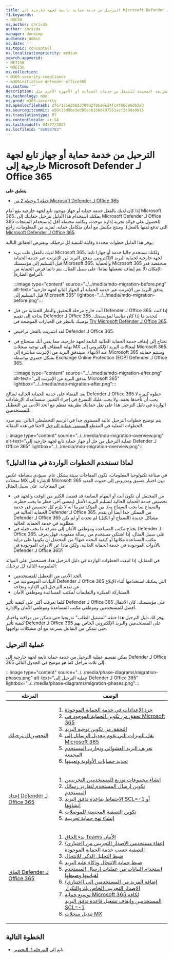 ```yaml
---
title: الترحيل من خدمة حماية تابعة لجهة خارجية إلى Microsoft Defender لـ Office 365
f1.keywords:
- NOCSH
ms.author: chrisda
author: chrisda
manager: dansimp
audience: Admin
ms.date: ''
ms.topic: conceptual
ms.localizationpriority: medium
search.appverid:
- MET150
- MOE150
ms.collection:
- M365-security-compliance
- m365initiative-defender-office365
ms.custom: ''
description: تعرف على الطريقة الصحيحة للتنقل من خدمات الحماية أو الأجهزة الأخرى مثل Google Postini أو Barracuda Spam و Virus Firewall أو Cisco IronPort Microsoft Defender لـ Office 365 الحماية.
ms.technology: mdo
ms.prod: m365-security
ms.openlocfilehash: 2f67135e2b8a3700a2fb6a6e24fc4f66696db2e3
ms.sourcegitcommit: e50c13d9be3ed05ecb156d497551acf2c9da9015
ms.translationtype: MT
ms.contentlocale: ar-SA
ms.lasthandoff: 04/27/2022
ms.locfileid: "65098703"
---
```

# <a name="migrate-from-a-third-party-protection-service-or-device-to-microsoft-defender-for-office-365"></a>الترحيل من خدمة حماية أو جهاز تابع لجهة خارجية إلى Microsoft Defender لـ Office 365

**ينطبق على**
- [خطة 1 وخطة 2 من Microsoft Defender لـ Office 365](defender-for-office-365.md)

إذا كان لديك بالفعل خدمة حماية أو جهاز موجود تابع لجهة خارجية يقع أمام Microsoft 365، يمكنك استخدام هذا الدليل بترحيل حمايتك إلى Microsoft Defender لـ Office 365 للحصول على فوائد تجربة إدارة موحدة، وتكلفة محتملة أقل (باستخدام المنتجات التي تدفع ثمنها بالفعل)، ومنتج مكتمل مع أمان متكامل  حمايه. لمزيد من المعلومات، راجع [Microsoft Defender لـ Office 365](https://www.microsoft.com/security/business/threat-protection/office-365-defender).

يوفر هذا الدليل خطوات محددة وقابلة للتنفيذ لل ترحيلك، ويفترض الحقائق التالية:

- لديك بالفعل علب بريد Microsoft 365، ولكنك تستخدم حاليا خدمة أو جهازا تابعا لجهة خارجية لحماية البريد الإلكتروني. يتدفق البريد من الإنترنت عبر خدمة الحماية قبل التسليم إلى مؤسستك Microsoft 365، والحماية Microsoft 365 منخفضة قدر الإمكان (لا يتم إيقاف تشغيلها تماما؛ على سبيل المثال، يتم دائما فرض الحماية من البرامج الضارة).

  :::image type="content" source="../../media/mdo-migration-before.png" alt-text="يتدفق البريد من الإنترنت عبر خدمة الحماية أو الجهاز التابع لجهة خارجية قبل التسليم إلى Microsoft 365" lightbox="../../media/mdo-migration-before.png":::

- أنت خارج مرحلة التحقيق والنظر للحماية من قبل Defender لـ Office 365. إذا كنت بحاجة إلى تقييم Defender لـ Office 365 لتحديد ما إذا كان مناسبا لمؤسستك، نوصيك بالنظر في الخيارات الموضحة في [Try Microsoft Defender لـ Office 365](try-microsoft-defender-for-office-365.md).

- لقد اشتريت بالفعل تراخيص Defender لـ Office 365.

- تحتاج إلى إيقاف خدمة الحماية الحالية التابعة لجهة خارجية، مما يعني أنك ستحتاج في نهاية المطاف إلى توجيه سجلات MX لمجالات البريد الإلكتروني إلى Microsoft 365. عند الانتهاء، سيتدفق البريد من الإنترنت مباشرة إلى Microsoft 365 وستتم حمايته بشكل حصري بواسطة Exchange Online Protection (EOP) Defender لـ Office 365.

  :::image type="content" source="../../media/mdo-migration-after.png" alt-text="يتدفق البريد من الإنترنت إلى Microsoft 365" lightbox="../../media/mdo-migration-after.png":::

يعد القضاء على خدمة الحماية الحالية لصالح Defender لـ Office 365 خطوة كبيرة لا يجب أن تأخذها بخفة، ولا يجب عليك التسرع في إجراء التغيير. ستساعدك الإرشادات الواردة في دليل الترحيل هذا على نقل حمايتك بطريقة منظم مع الحد الأدنى من التعطيل للمستخدمين.

يتم توضيح خطوات الترحيل عالية المستوى جدا في الرسم التخطيطي التالي. يتم سرد الخطوات الفعلية في المقطع [المسمى عملية الترحيل](#the-migration-process) لاحقا في هذه المقالة.

:::image type="content" source="../../media/mdo-migration-overview.png" alt-text="عملية الترحيل من حل أو جهاز حماية تابع لجهة خارجية إلى Defender لـ Office 365" lightbox="../../media/mdo-migration-overview.png":::

## <a name="why-use-the-steps-in-this-guide"></a>لماذا تستخدم الخطوات الواردة في هذا الدليل؟

في صناعة تكنولوجيا المعلومات، تكون المفاجآت سيئة بشكل عام. سيؤدي ببساطة عكس سجلات MX للإشارة إلى Microsoft 365 دون اختبار مسبق ومدروس إلى حدوث العديد من المفاجآت. على سبيل المثال:

- من المحتمل أن تكون أنت أو المهام السابقة قد قضيت الكثير من الوقت والجهد في تخصيص خدمة الحماية الحالية لتسليم البريد الأمثل (بمعنى آخر، حظر ما يجب حظره، والسماح بما يجب السماح به). من المؤكد تقريبا أنه لا يلزم كل تخصيص في خدمة الحماية الحالية في Defender لـ Office 365. من الممكن جدا أيضا أن يقدم Defender لـ Office 365 مشاكل جديدة (السماح أو الكتل) لم تحدث أو لم تكن مطلوبة في خدمة الحماية الحالية.
- يحتاج مكتب المساعدة وموظفي الأمان إلى معرفة ما يجب فعله في Defender لـ Office 365. على سبيل المثال، إذا اشتكى مستخدم من رسالة مفقودة، فهل يعرف مكتب المساعدة مكانها أو كيفية البحث عنها؟ من المحتمل أن يكونوا على دراية بالأدوات الموجودة في خدمة الحماية الحالية، ولكن ماذا عن الأدوات الموجودة في Defender لـ Office 365؟

في المقابل، إذا اتبعت الخطوات الواردة في دليل الترحيل هذا، فستحصل على الفوائد الملموسة التالية لل ترحيلك:

- الحد الأدنى من التعطيل للمستخدمين.
- البيانات الموضوعية من Defender لـ Office 365 التي يمكنك استخدامها أثناء الإبلاغ عن تقدم الترحيل إلى الإدارة ونجاحه.
- المشاركة المبكرة والتعليمات لمكتب المساعدة وموظفي الأمان.

كلما تعرفت أكثر على كيفية تأثير Defender لـ Office 365 على مؤسستك، كان الانتقال أفضل للمستخدمين وموظفي مكتب المساعدة وموظفي الأمان والإدارة.

يوفر لك دليل الترحيل هذا خطة "لتشغيل الطلب" تدريجيا حتى تتمكن من مراقبة واختبار كيفية تأثير Defender لـ Office 365 على المستخدمين والبريد الإلكتروني الخاص بهم حتى تتمكن من التفاعل بسرعة مع أي مشكلات تواجهها.

## <a name="the-migration-process"></a>عملية الترحيل

يمكن تقسيم عملية الترحيل من خدمة حماية تابعة لجهة خارجية إلى Defender لـ Office 365 إلى ثلاث مراحل كما هو موضح في الجدول التالي:

:::image type="content" source="../../media/phase-diagrams/migration-phases.png" alt-text="عملية الترحيل إلى Defender لـ Office 365" lightbox="../../media/phase-diagrams/migration-phases.png":::

|المرحله|الوصف|
|---|---|
|[التحضير لل ترحيلك](migrate-to-defender-for-office-365-prepare.md)|<ol><li>[جرد الإعدادات في خدمة الحماية الموجودة](migrate-to-defender-for-office-365-prepare.md#inventory-the-settings-at-your-existing-protection-service)</li><li>[تحقق من تكوين الحماية الموجود في Microsoft 365](migrate-to-defender-for-office-365-prepare.md#check-your-existing-protection-configuration-in-microsoft-365)</li><li>[التحقق من تكوين توجيه البريد](migrate-to-defender-for-office-365-prepare.md#check-your-mail-routing-configuration)</li><li>[نقل الميزات التي تقوم بتعديل الرسائل إلى Microsoft 365](migrate-to-defender-for-office-365-prepare.md#move-features-that-modify-messages-into-microsoft-365)</li><li>[تعريف البريد العشوائي وتجارب المستخدم المجمعة](migrate-to-defender-for-office-365-prepare.md#define-spam-and-bulk-user-experiences)</li><li>[تحديد حسابات الأولوية وتعيينها](migrate-to-defender-for-office-365-prepare.md#identify-and-designate-priority-accounts)</li></ol>|
|[إعداد Defender لـ Office 365](migrate-to-defender-for-office-365-setup.md)|<ol><li>[إنشاء مجموعات توزيع للمستخدمين التجريبيين](migrate-to-defender-for-office-365-setup.md#step-1-create-distribution-groups-for-pilot-users)</li><li>[تكوين إرسال المستخدم لتقارير رسائل المستخدم](migrate-to-defender-for-office-365-setup.md#step-2-configure-user-submission-for-user-message-reporting)</li><li>[الاحتفاظ بقاعدة تدفق البريد SCL=-1 أو إنشاؤها](migrate-to-defender-for-office-365-setup.md#step-3-maintain-or-create-the-scl-1-mail-flow-rule)</li><li>[تكوين التصفية المحسنة للموصلات](migrate-to-defender-for-office-365-setup.md#step-4-configure-enhanced-filtering-for-connectors)</li><li>[إنشاء نهج حماية تجريبية](migrate-to-defender-for-office-365-setup.md#step-5-create-pilot-protection-policies)</li></ol>|
|[إلحاق Defender لـ Office 365](migrate-to-defender-for-office-365-onboard.md)|<ol><li>[بدء إلحاق Teams الأمان](migrate-to-defender-for-office-365-onboard.md#step-1-begin-onboarding-security-teams)</li><li>[(اختياري) إعفاء مستخدمي الإصدار التجريبي من التصفية حسب خدمة الحماية الموجودة](migrate-to-defender-for-office-365-onboard.md#step-2-optional-exempt-pilot-users-from-filtering-by-your-existing-protection-service)</li><li>[ضبط التحليل الذكي للانتحال](migrate-to-defender-for-office-365-onboard.md#step-3-tune-spoof-intelligence)</li><li>[ضبط حماية الانتحال وذكاء علبة البريد](migrate-to-defender-for-office-365-onboard.md#step-4-tune-impersonation-protection-and-mailbox-intelligence)</li><li>[استخدام البيانات من عمليات إرسال المستخدم لقياسها وضبطها](migrate-to-defender-for-office-365-onboard.md#step-5-use-data-from-user-submissions-to-measure-and-adjust)</li><li>[(اختياري) إضافة المزيد من المستخدمين إلى الإصدار التجريبي الخاص بك والتكرار](migrate-to-defender-for-office-365-onboard.md#step-6-optional-add-more-users-to-your-pilot-and-iterate)</li><li>[توسيع حماية Microsoft 365 لكافة المستخدمين وإيقاف تشغيل قاعدة تدفق البريد SCL=-1](migrate-to-defender-for-office-365-onboard.md#step-7-extend-microsoft-365-protection-to-all-users-and-turn-off-the-scl-1-mail-flow-rule)</li><li>[تبديل سجلات MX](migrate-to-defender-for-office-365-onboard.md#step-8-switch-your-mx-records)</li></ol>|

## <a name="next-step"></a>الخطوة التالية

- تابع إلى [المرحلة 1: التحضير](migrate-to-defender-for-office-365-prepare.md).
